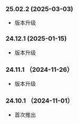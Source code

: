 ### 25.02.2  (2025-03-03)

- 版本升级

### 24.12.1  (2025-01-15)

- 版本升级

### 24.11.1 （2024-11-26）

- 版本升级

### 24.10.1 （2024-11-01）

- 首次推出

